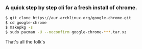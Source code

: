 ### A quick step by step cli for a fresh install of chrome.

```bash
$ git clone https://aur.archlinux.org/google-chrome.git
$ cd google-chrome
$ makepkg -s
$ sudo pacman -U --noconfirm google-chrome-***.tar.xz
```
That's all the folk's
